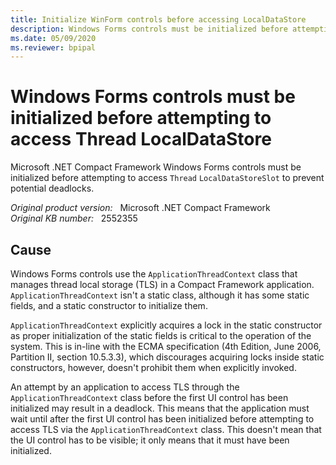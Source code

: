 ```yaml
---
title: Initialize WinForm controls before accessing LocalDataStore
description: Windows Forms controls must be initialized before attempting to access Thread LocalDataStore.
ms.date: 05/09/2020
ms.reviewer: bpipal
---
```

# Windows Forms controls must be initialized before attempting to access Thread LocalDataStore

Microsoft .NET Compact Framework Windows Forms controls must be initialized before attempting to access `Thread` `LocalDataStoreSlot` to prevent potential deadlocks.

_Original product version:_ &nbsp; Microsoft .NET Compact Framework  
_Original KB number:_ &nbsp; 2552355

## Cause

Windows Forms controls use the `ApplicationThreadContext` class that manages thread local storage (TLS) in a Compact Framework application. `ApplicationThreadContext` isn't a static class, although it has some static fields, and a static constructor to initialize them.

`ApplicationThreadContext` explicitly acquires a lock in the static constructor as proper initialization of the static fields is critical to the operation of the system. This is in-line with the ECMA specification (4th Edition, June 2006, Partition II, section 10.5.3.3), which discourages acquiring locks inside static constructors, however, doesn't prohibit them when explicitly invoked.

An attempt by an application to access TLS through the `ApplicationThreadContext` class before the first UI control has been initialized may result in a deadlock. This means that the application must wait until after the first UI control has been initialized before attempting to access TLS via the `ApplicationThreadContext` class. This doesn't mean that the UI control has to be visible; it only means that it must have been initialized.
